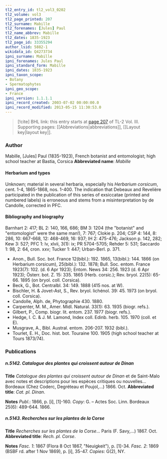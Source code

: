 ```yaml
---
tl2_entry_id: tl2_vol3_0202
tl2_volume: vol3
tl2_page_printed: 207
tl2_surname: Mabille
tl2_forenames: [Jules] Paul
tl2_name_abbrev: Mabille
tl2_dates: 1835-1923
tl2_page_id: 33355294
author_lsid: 5882-1
wikidata_id: Q4273734
ipni_surname: Mabille
ipni_forenames: Jules Paul
ipni_standard_form: Mabille
ipni_dates: 1835-1923
ipni_taxon_scope: 
- Botany
- Spermatophytes
ipni_geo_scope: 
- France
ipni_version: 1.1.1.1
ipni_record_created: 2003-07-02 00:00:00.0
ipni_record_modified: 2013-05-15 11:30:53.0
---
```



> [!cite] BHL link: this entry starts at [page 207](https://www.biodiversitylibrary.org/page/33355294) of TL-2 Vol. III.
> Supporting pages: [[Abbreviations|abbreviations]], [[Layout key|layout key]].

### Author

Mabille, \[Jules\] Paul (1835-1923), French botanist and entomologist; high school teacher at Bastia, Corsica 
**Abbreviated name**: *Mabille*

#### Herbarium and types

Unknown; material in several herbaria, especially his *Herbarium corsicum*, cent. 1-4, 1865-1868, nos. 1-400. The indication that Debeaux and Revelière participated in the publication of this series of exsiccatae (printed and numbered labels) is erroneous and stems from a misinterpretation by de Candolle, corrected in PFC.

#### Bibliography and biography

Barnhart 2: 417; BL 2: 140, 166, 686; BM 3: 1204 (the "botanist" and "entomologist" were the same man!), 7: 767; Clokie p. 204; CSP 4: 144, 8: 286, 10: 667-668, 12: 468-469, 16: 937; IH 2: 475-476; Jackson p. 142, 282; Kew 3: 527; PFC 1: lv, xlvii, 3(1): ix; PR 5704-5705; Rehder 5: 531; Saccardo 1: 98, 2: 64, cron. xxv; Tucker 1: 447; Urban-Berl. p. 371.
- Anon., Bull. Soc. bot. France 12(bibl.): 192. 1865, 13(bibl.): 144. 1866 (on Herbarium corsicum), 25(bibl.): 132. 1878; Bull. Soc. entom. France 1923(7): 102. (d. 6 Apr 1923); Entom. News 34: 256. 1923 (d. 6 Apr 1923); Österr. bot. Z. 15: 335. 1865 (Herb. corsic.); Rev. bryol. 22(5): 65-66. 1895 (on bryol. coll. Corsica).
- Beck, G., Bot. Centralbl. 34: 149. 1888 (415 nos. at W).
- Bischler, H. & Jovet-Ast, S., Rev. bryol. lichénol. 39: 45. 1973 (on bryol. coll. Corsica).
- Candolle, Alph. de, Phytographie 430. 1880.
- Carpenter, M. M., Amer. Midl. Natural. 33(1): 63. 1935 (biogr. refs.).
- Gilbert, P., Comp. biogr. lit. entom. 237. 1977 (biogr. refs.).
- Hedge, I. C. & J. M. Lamond, Index coll. Edinb. herb. 105. 1970 (coll. et E).
- Musgrave, A., Bibl. Austral. entom. 206-207. 1932 (bibl.).
- Tourlet, E. H., Doc. hist. bot. Touraine 100. 1905 (high school teacher at Tours 1873/74).

### Publications

##### n.5142. Catalogue des plantes qui croissent autour de Dinan

**Title**
*Catalogue des plantes qui croissent autour de Dinan* et de Saint-Malo avec notes et descriptions pour les espèces critiques ou nouvelles... Bordeaux (Chez Coderc, Degréteau et Poujol,...) 1866. Oct.
**Abbreviated title**: *Cat. pl. Dinan*.

**Notes**
*Publ*.: 1866, p. \[i\], \[1\]-160. *Copy*: G. – Actes Soc. Linn. Bordeaux 25(6): 489-644. 1866.

##### n.5143. Recherches sur les plantes de la Corse

**Title**
*Recherches sur les plantes de la Corse*... Paris (F. Savy,...) 1867. Oct.
**Abbreviated title**: *Rech. pl. Corse*.

**Notes**
*Fasc. 1*: 1867 (Flora 8 Oct 1867, "Neuigkeit"), p. \[1\]-34.
*Fasc. 2*: 1869 (BSBF rd. after 1 Nov 1869), p. \[i\], 35-47.
*Copies*: G(2), NY.

